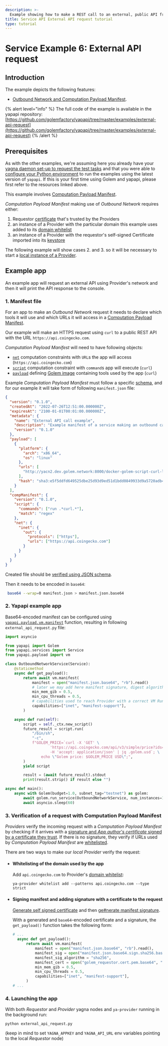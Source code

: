 ```yaml
---
description: >-
  Example showing how to make a REST call to an external, public API from a VM running on a Provider node.
title: Service API External API request tutorial
type: tutorial
---
```


# Service Example 6: External API request

## Introduction

The example depicts the following features:

- [Outbound Network and Computation Payload Manifest](/docs/golem/payload-manifest).

{% alert level="info" %}
The full code of the example is available in the yapapi repository: [https://github.com/golemfactory/yapapi/tree/master/examples/external-api-request](https://github.com/golemfactory/yapapi/tree/master/examples/external-api-request)
{% /alert %}

## Prerequisites

As with the other examples, we're assuming here you already have your [yagna daemon set-up to request the test tasks](/docs/creators/python/examples/tools/yagna-installation-for-requestors) and that you were able to [configure your Python environment](/docs/creators/python/quickstarts/run-first-task-on-golem) to run the examples using the latest version of `yapapi`. If this is your first time using Golem and yapapi, please first refer to the resources linked above.

This example involves [Computation Payload Manifest](/docs/golem/payload-manifest).

_Computation Payload Manifest_ making use of _Outbound Network_ requires either:

1. Requestor [certificate](/docs/golem/payload-manifest#certificates) that's trusted by the Providers
2. an instance of a Provider with the particular domain this example uses added to its [domain whitelist](/docs/providers/yagna-cli-reference#domain-whitelist)
3. an instance of a Provider with the requestor's self-signed Certificate imported into its [keystore](/docs/providers/yagna-cli-reference#keystore)

The following example will show cases 2. and 3. so it will be necessary to start a [local instance of a Provider](/docs/providers/provider-installation).

## Example app

An example app will request an external API using Provider's network and then it will print the API response to the console.

### 1. Manifest file

For an app to make an _Outbound Network_ request it needs to declare which tools it will use and which URLs it will access in a [Computation Payload Manifest](/docs/golem/payload-manifest).

Our example will make an HTTPS request using `curl` to a public REST API with the URL `https://api.coingecko.com`.

_Computation Payload Manifest_ will need to have following objects:

- [`net`](/docs/golem/payload-manifest#compmanifestnet--object) computation constraints with `URL`s the app will access (`https://api.coingecko.com`)
- [`script`](/docs/golem/payload-manifest#compmanifestscript) computation constraint with `command`s app will execute (`curl`)
- [`payload`](/docs/golem/payload-manifest#payload-object) defining [Golem image](/docs/creators/python/guides/golem-images) containing tools used by the app (`curl`)

Example _Computation Payload Manifest_ must follow a specific [schema](/docs/golem/payload-manifest#manifest-schema), and for our example it will take form of following `manifest.json` file:

```json
{
  "version": "0.1.0",
  "createdAt": "2022-07-26T12:51:00.000000Z",
  "expiresAt": "2100-01-01T00:01:00.000000Z",
  "metadata": {
    "name": "External API call example",
    "description": "Example manifest of a service making an outbound call to the external API",
    "version": "0.1.0"
  },
  "payload": [
    {
      "platform": {
        "arch": "x86_64",
        "os": "linux"
      },
      "urls": [
        "http://yacn2.dev.golem.network:8000/docker-golem-script-curl-latest-d75268e752.gvmi"
      ],
      "hash": "sha3:e5f5ddfd649525dbe25d93d9ed51d1bdd0849933d9a5720adb4b5810"
    }
  ],
  "compManifest": {
    "version": "0.1.0",
    "script": {
      "commands": ["run .*curl.*"],
      "match": "regex"
    },
    "net": {
      "inet": {
        "out": {
          "protocols": ["https"],
          "urls": ["https://api.coingecko.com"]
        }
      }
    }
  }
}
```

Created file should be [verified using JSON schema](/docs/golem/payload-manifest#schema-verification).

Then it needs to be encoded in `base64`:

```sh
 base64 --wrap=0 manifest.json > manifest.json.base64
```

### 2. Yapapi example app

Base64-encoded manifest can be configured using [`yapapi.payload.vm.manifest`](https://yapapi.readthedocs.io/en/latest/api.html#module-yapapi.payload.manifest) function, resulting in following `external_api_request.py` file:

```py
import asyncio

from yapapi import Golem
from yapapi.services import Service
from yapapi.payload import vm

class OutboundNetworkService(Service):
    @staticmethod
    async def get_payload():
        return await vm.manifest(
            manifest = open("manifest.json.base64", "rb").read()
            # later we may add here manifest signature, digest algorithm, and app author's certificate
            min_mem_gib = 0.5,
            min_cpu_threads = 0.5,
            # capabilities used to reach Provider with a correct VM Runtime
            capabilities=["inet", "manifest-support"],
        )

    async def run(self):
        script = self._ctx.new_script()
        future_result = script.run(
            "/bin/sh",
            "-c",
            f"GOLEM_PRICE=`curl -X 'GET' \
                    'https://api.coingecko.com/api/v3/simple/price?ids=golem&vs_currencies=usd' \
                    -H 'accept: application/json' | jq .golem.usd`; \
                echo \"Golem price: $GOLEM_PRICE USD\";",
        )
        yield script

        result = (await future_result).stdout
        print(result.strip() if result else "")

async def main():
    async with Golem(budget=1.0, subnet_tag="testnet") as golem:
        await golem.run_service(OutboundNetworkService, num_instances=1)
        await asyncio.sleep(60)
```

### 3. Verification of a request with Computation Payload Manifest

_Providers_ verify the incoming request with a _Computation Payload Manifest_ by checking if it arrives with a [signature and _App author's certificate_ signed by a certificate they trust](/docs/golem/payload-manifest#certificates). If there is no signature, they verify if URLs used by _Computation Payload Manifest_ are [whitelisted](/docs/providers/yagna-cli-reference#domain-whitelist).

There are two ways to make our _local_ _Provider_ verify the request:

- #### Whitelisting of the domain used by the app

  Add `api.coingecko.com` to Provider's [domain whitelist](/docs/providers/yagna-cli-reference#domain-whitelist):

  `ya-provider whitelist add --patterns api.coingecko.com --type strict`

- #### Signing manifest and adding signature with a certificate to the request

  [Generate self signed certificate](/docs/golem/payload-manifest#self-signed-certificate-example) and then [ge#nerate manifest signature](/docs/golem/payload-manifest#manifest-signature).

  With a generated and `base64`-encoded certificate and a signature, the `get_payload()` function takes the following form:

  ```py
  # ...
    async def get_payload():
        return await vm.manifest(
            manifest = open("manifest.json.base64", "rb").read(),
            manifest_sig = open("manifest.json.base64.sign.sha256.base64", "rb").read(),
            manifest_sig_algorithm = "sha256",
            manifest_cert = open("golem_requestor.cert.pem.base64", "rb").read(),
            min_mem_gib = 0.5,
            min_cpu_threads = 0.5,
            capabilities=["inet", "manifest-support"],
        )
  # ...
  ```

### 4. Launching the app

With both _Requestor_ and _Provider_ yagna nodes and `ya-provider` running in the background run:

`python external_api_request.py`

(keep in mind to set `YAGNA_APPKEY` and `YAGNA_API_URL` env variables pointing to the local _Requestor_ node)
